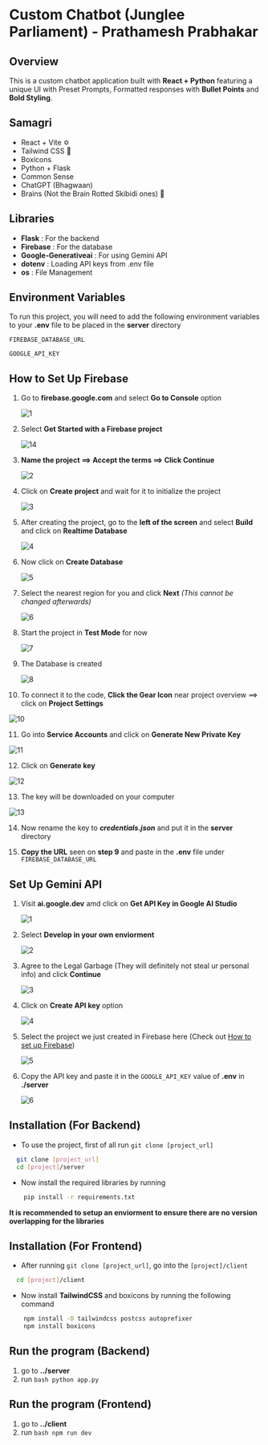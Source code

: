 # Custom Chatbot (Junglee Parliament) - Prathamesh Prabhakar




## Overview

This is a custom chatbot application built with **React + Python** featuring a unique UI with Preset Prompts, Formatted responses with **Bullet Points** and **Bold Styling**.


## Samagri

* React + Vite ✡️
* Tailwind CSS 🎨
* Boxicons
* Python + Flask
* Common Sense
* ChatGPT (Bhagwaan) 
* Brains (Not the Brain Rotted Skibidi ones) 🧠
## Libraries

* **Flask** : For the backend
* **Firebase** : For the database
* **Google-Generativeai** : For using Gemini API
* **dotenv** : Loading API keys from .env file
* **os** : File Management
## Environment Variables

To run this project, you will need to add the following environment variables to your **.env** file to be placed in the **server** directory

`FIREBASE_DATABASE_URL`

`GOOGLE_API_KEY`

## How to Set Up Firebase

1. Go to **firebase.google.com** and select **Go to Console** option
   
   ![1](https://github.com/user-attachments/assets/db5d7456-79c8-4034-bae0-5d79db0269c6)

2. Select **Get Started with a Firebase project**
   
   ![14](https://github.com/user-attachments/assets/6eb60e5f-de62-4ace-9664-6f0d0d914e85)

3. **Name the project ==> Accept the terms ==> Click Continue**

   ![2](https://github.com/user-attachments/assets/56820520-fd77-4de0-bd13-e6b32525297f)

4. Click on **Create project** and wait for it to initialize the project

   ![3](https://github.com/user-attachments/assets/de215b44-a9aa-4ad5-b1dc-656a26ce1cdc)

5. After creating the project, go to the **left of the screen** and select **Build** and click on **Realtime Database**

   ![4](https://github.com/user-attachments/assets/ad322fff-34f9-4403-89da-d003f52fe3e0)

6. Now click on **Create Database**

   ![5](https://github.com/user-attachments/assets/fe61a636-9049-4f77-bebd-e517ba44d667)

7. Select the nearest region for you and click **Next** *(This cannot be changed afterwards)*
   
   ![6](https://github.com/user-attachments/assets/44350fb6-bc47-42d9-90e4-a0520df7121b)

8. Start the project in **Test Mode** for now

   ![7](https://github.com/user-attachments/assets/5af430f4-d293-46d7-a998-2c7feb9b17c2)

9. The Database is created
    
   ![8](https://github.com/user-attachments/assets/aa753b76-ea63-4eab-9d85-1ae0727277f4)

10. To connect it to the code, **Click the Gear Icon** near project overview ==> click on **Project Settings**

   ![10](https://github.com/user-attachments/assets/d48dbbbe-dbdc-4f61-befe-ad277f560a88)

11. Go into **Service Accounts** and click on **Generate New Private Key**

   ![11](https://github.com/user-attachments/assets/52ba89d7-64e5-424a-bd75-049727960c75)

12. Click on **Generate key**

   ![12](https://github.com/user-attachments/assets/11f8601b-357a-4c63-b8b7-f125bf16056c)

13. The key will be downloaded on your computer
   
   ![13](https://github.com/user-attachments/assets/8df56fac-7a7d-493c-aa4e-81894f4290ba)

14. Now rename the key to ***credentials.json*** and put it in the **server** directory

15. **Copy the URL** seen on **step 9** and paste in the **.env** file under `FIREBASE_DATABASE_URL`

## Set Up Gemini API
1. Visit **ai.google.dev** amd click on **Get API Key in Google AI Studio**

   ![1](https://github.com/user-attachments/assets/558c7917-9552-41c8-875e-90814bfe1660)

2. Select **Develop in your own enviorment**

   ![2](https://github.com/user-attachments/assets/38358ea7-42d2-454e-b87c-d2479b0f2c13)

3. Agree to the Legal Garbage (They will definitely not steal ur personal info) and click **Continue**
   
   ![3](https://github.com/user-attachments/assets/7773a9f7-46c7-4c94-83d4-8b893963228c)

4. Click on **Create API key** option

   ![4](https://github.com/user-attachments/assets/82c6e97e-d472-4d98-aa02-6d50b4cbe1c2)

5. Select the project we just created in Firebase here (Check out [How to set up Firebase](#how-to-set-up-firebase))

   ![5](https://github.com/user-attachments/assets/65b7cd32-9759-488e-8bd9-f25d3b4c6d09)

6. Copy the API key and paste it in the `GOOGLE_API_KEY` value of **.env** in **./server**

   ![6](https://github.com/user-attachments/assets/66567b59-a954-4beb-bbe8-2d466ff2714e)


## Installation (For Backend)

* To use the project, first of all run `git clone [project_url]`

```bash
  git clone [project_url]
  cd [project]/server
```

* Now install the required libraries by running 

```bash 
    pip install -r requirements.txt
```
**It is recommended to setup an enviorment to ensure there are no version overlapping for the libraries**
    
## Installation (For Frontend)

* After running `git clone [project_url]`, go into the `[project]/client`

```bash
  cd [project]/client
```

* Now install **TailwindCSS** and boxicons by running the following command 

```bash 
    npm install -D tailwindcss postcss autoprefixer
    npm install boxicons
```

## Run the program (Backend)
1. go to **../server**
2. run ```bash python app.py```

## Run the program (Frontend)
1. go to **../client**
2. run ```bash npm run dev```
    
